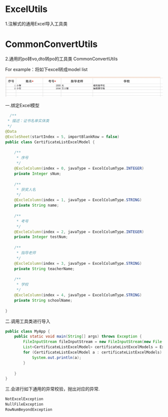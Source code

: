 

# ExcelUtils
1.注解式的通用Excel导入工具类

# CommonConvertUtils
2.通用的po转vo,dto转po的工具类 CommonConvertUtils

For example：将如下excel转成model list
  
![image](https://github.com/xiaozhi404/readme_pic/raw/master/1.png)

一.绑定Excel模型
```java  
  /**
 * 描述：证书名单实体类
 */
@Data
@ExcleSheet(startIndex = 5, importBlankRow = false)
public class CertificateListExcelModel {

    /**
     * 序号
     */
    @ExcleColumn(index = 0, javaType = ExcelColumType.INTEGER)
    private Integer sNum;

    /**
     * 获奖人名
     */
    @ExcleColumn(index = 1, javaType = ExcelColumType.STRING)
    private String name;

    /**
     * 考号
     */
    @ExcleColumn(index = 2, javaType = ExcelColumType.INTEGER)
    private Integer testNum;

    /**
     * 指导老师
     */
    @ExcleColumn(index = 3, javaType = ExcelColumType.STRING)
    private String teacherName;

    /**
     * 学校
     */
    @ExcleColumn(index = 4, javaType = ExcelColumType.STRING)
    private String schoolName;

}  
```
二.调用工具类进行导入
```java
public class MyApp {
    public static void main(String[] args) throws Exception {
        FileInputStream fileInputStream = new FileInputStream(new File("/Users/xiaozhi/Desktop/demo.xlsx"));
        List<CertificateListExcelModel> certificateListExcelModels = ExcelUtils.covertExcel2Model(fileInputStream, CertificateListExcelModel.class);
        for (CertificateListExcelModel a : certificateListExcelModels) {
            System.out.println(a);
        }

    }
}
```
三.会进行如下通用的异常校验，抛出对应的异常.
```java
NotExcelException
NullFileException
RowNumBeyondException
```


